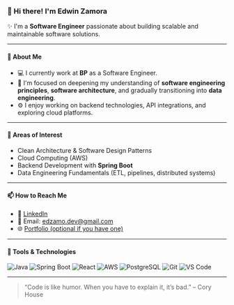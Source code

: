 ### 👋 Hi there! I'm Edwin Zamora

✨ I'm a **Software Engineer** passionate about building scalable and maintainable software solutions.

---

#### 🚀 About Me

- 💻 I currently work at **BP** as a Software Engineer.
- 🌱 I'm focused on deepening my understanding of **software engineering principles**, **software architecture**, and gradually transitioning into **data engineering**.
- ⚙️ I enjoy working on backend technologies, API integrations, and exploring cloud platforms.

---

#### 🧠 Areas of Interest

- Clean Architecture & Software Design Patterns  
- Cloud Computing (AWS)  
- Backend Development with **Spring Boot**  
- Data Engineering Fundamentals (ETL, pipelines, distributed systems)  

---

#### 📫 How to Reach Me

- 💼 [LinkedIn](https://www.linkedin.com/in/edzamo/)  
- 📧 Email: edzamo.dev@gmail.com  
- 🌐 [Portfolio (optional if you have one)](https://yourportfolio.com)

---

#### 🔧 Tools & Technologies

![Java](https://img.shields.io/badge/Java-007396?style=for-the-badge&logo=java&logoColor=white)
![Spring Boot](https://img.shields.io/badge/Spring_Boot-6DB33F?style=for-the-badge&logo=spring-boot&logoColor=white)
![React](https://img.shields.io/badge/React-20232A?style=for-the-badge&logo=react&logoColor=61DAFB)
![AWS](https://img.shields.io/badge/AWS-232F3E?style=for-the-badge&logo=amazon-aws&logoColor=white)
![PostgreSQL](https://img.shields.io/badge/PostgreSQL-336791?style=for-the-badge&logo=postgresql&logoColor=white)
![Git](https://img.shields.io/badge/Git-F05032?style=for-the-badge&logo=git&logoColor=white)
![VS Code](https://img.shields.io/badge/VS_Code-007ACC?style=for-the-badge&logo=visual-studio-code&logoColor=white)

---

> “Code is like humor. When you have to explain it, it’s bad.” – Cory House
